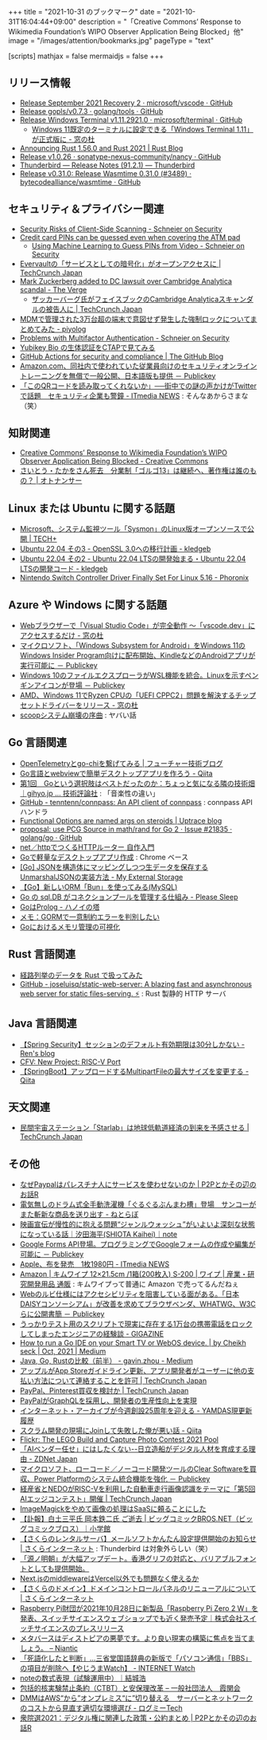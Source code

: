 +++
title = "2021-10-31 のブックマーク"
date =  "2021-10-31T16:04:44+09:00"
description = "「Creative Commons’ Response to Wikimedia Foundation’s WIPO Observer Application Being Blocked」他"
image = "/images/attention/bookmarks.jpg"
pageType = "text"

[scripts]
  mathjax = false
  mermaidjs = false
+++

## リリース情報

- [Release September 2021 Recovery 2 · microsoft/vscode · GitHub](https://github.com/microsoft/vscode/releases/tag/1.61.2)
- [Release gopls/v0.7.3 · golang/tools · GitHub](https://github.com/golang/tools/releases/tag/gopls/v0.7.3)
- [Release Windows Terminal v1.11.2921.0 · microsoft/terminal · GitHub](https://github.com/microsoft/terminal/releases/tag/v1.11.2921.0)
  - [Windows 11既定のターミナルに設定できる「Windows Terminal 1.11」が正式版に - 窓の杜](https://forest.watch.impress.co.jp/docs/news/1360185.html)
- [Announcing Rust 1.56.0 and Rust 2021 | Rust Blog](https://blog.rust-lang.org/2021/10/21/Rust-1.56.0.html)
- [Release v1.0.26 · sonatype-nexus-community/nancy · GitHub](https://github.com/sonatype-nexus-community/nancy/releases/tag/v1.0.26)
- [Thunderbird — Release Notes (91.2.1) — Thunderbird](https://www.thunderbird.net/en-US/thunderbird/91.2.1/releasenotes/)
- [Release v0.31.0: Release Wasmtime 0.31.0 (#3489) · bytecodealliance/wasmtime · GitHub](https://github.com/bytecodealliance/wasmtime/releases/tag/v0.31.0)

## セキュリティ＆プライバシー関連

- [Security Risks of Client-Side Scanning - Schneier on Security](https://www.schneier.com/blog/archives/2021/10/security-risks-of-client-side-scanning.html)
- [Credit card PINs can be guessed even when covering the ATM pad](https://www.bleepingcomputer.com/news/security/credit-card-pins-can-be-guessed-even-when-covering-the-atm-pad/)
  - [Using Machine Learning to Guess PINs from Video - Schneier on Security](https://www.schneier.com/blog/archives/2021/10/using-machine-learning-to-guess-pins-from-video.html)
- [Evervaultの「サービスとしての暗号化」がオープンアクセスに  |  TechCrunch Japan](https://jp.techcrunch.com/2021/10/19/2021-08-18-evervaults-encryption-as-a-service-is-now-open-access/)
- [Mark Zuckerberg added to DC lawsuit over Cambridge Analytica scandal - The Verge](https://www.theverge.com/2021/10/20/22736476/mark-zuckerberg-dc-attorney-general-facebook-cambridge-analytica-lawsuit)
  - [ザッカーバーグ氏がフェイスブックのCambridge Analyticaスキャンダルの被告人に  |  TechCrunch Japan](https://jp.techcrunch.com/2021/10/21/2021-10-20-mark-zuckerberg-cambridge-analytica-washington-dc-attorney-general/)
- [MDMで管理された3万台超の端末で意図せず発生した強制ロックについてまとめてみた - piyolog](https://piyolog.hatenadiary.jp/entry/2021/10/21/093029)
- [Problems with Multifactor Authentication - Schneier on Security](https://www.schneier.com/blog/archives/2021/10/problems-with-multifactor-authentication.html)
- [Yubikey Bio の生体認証をCTAPで見てみる](https://zenn.dev/gebo/articles/fido2-ctap-bio)
- [GitHub Actions for security and compliance | The GitHub Blog](https://github.blog/2021-10-22-github-actions-for-security-compliance/)
- [Amazon.com、同社内で使われていた従業員向けのセキュリティオンライントレーニングを無償で一般公開、日本語版も提供 － Publickey](https://www.publickey1.jp/blog/21/amazoncom_1.html)
- [「このQRコードを読み取ってくれないか」──街中での謎の声かけがTwitterで話題　セキュリティ企業も警鐘 - ITmedia NEWS](https://www.itmedia.co.jp/news/articles/2110/28/news150.html) : そんなあからさまな（笑）

## 知財関連

- [Creative Commons’ Response to Wikimedia Foundation’s WIPO Observer Application Being Blocked - Creative Commons](https://creativecommons.org/2021/10/06/creative-commons-response-to-wikimedia-foundations-wipo-observer-application-being-blocked/)
- [さいとう・たかをさん死去　分業制「ゴルゴ13」は継続へ、著作権は誰のもの？ | オトナンサー](https://otonanswer.jp/post/98245/)

## Linux または Ubuntu に関する話題

- [Microsoft、システム監視ツール「Sysmon」のLinux版オープンソースで公開 | TECH+](https://news.mynavi.jp/article/20211019-2163267/)
- [Ubuntu 22.04 その3 - OpenSSL 3.0への移行計画 - kledgeb](https://kledgeb.blogspot.com/2021/10/ubuntu-2204-3-openssl-30.html)
- [Ubuntu 22.04 その2 - Ubuntu 22.04 LTSの開発始まる・Ubuntu 22.04 LTSの開発コード - kledgeb](https://kledgeb.blogspot.com/2021/10/ubuntu-2204-2-ubuntu-2204-ltsubuntu.html)
- [Nintendo Switch Controller Driver Finally Set For Linux 5.16 - Phoronix](https://www.phoronix.com/scan.php?page=news_item&px=Nintendo-HID-For-Linux-5.16)

## Azure や Windows に関する話題

- [Webブラウザーで「Visual Studio Code」が完全動作 ～「vscode.dev」にアクセスするだけ - 窓の杜](https://forest.watch.impress.co.jp/docs/news/1360147.html)
- [マイクロソフト、「Windows Subsystem for Android」をWindows 11のWindows Insider Program向けに配布開始、KindleなどのAndroidアプリが実行可能に － Publickey](https://www.publickey1.jp/blog/21/windows_subsystem_for_androidwindows_11windows_insider_programkindleandroid.html)
- [Windows 10のファイルエクスプローラがWSL機能を統合。Linuxを示すペンギンアイコンが登場 － Publickey](https://www.publickey1.jp/blog/20/windows_10wsllinux.html)
- [AMD、Windows 11でRyzen CPUの「UEFI CPPC2」問題を解決するチップセットドライバーをリリース - 窓の杜](https://forest.watch.impress.co.jp/docs/news/1360916.html)
- [scoopシステム崩壊の序曲](https://zenn.dev/zetamatta/scraps/b21750b7ac7c06) : ヤバい話

## Go 言語関連

- [OpenTelemetryとgo-chiを繋げてみる | フューチャー技術ブログ](https://future-architect.github.io/articles/20211020a/)
- [Go言語とwebviewで簡単デスクトップアプリを作ろう - Qiita](https://qiita.com/kujirahand/items/9b3b168efd645680b5d4)
- [第1回　Goという選択肢はベストだったのか：ちょっと気になる隣の技術畑｜gihyo.jp … 技術評論社](https://gihyo.jp/dev/serial/01/technical_field/0001) : 「音楽性の違い」
- [GitHub - tenntenn/connpass: An API client of connpass](https://github.com/tenntenn/connpass) : connpass API ハンドラ
- [Functional Options are named args on steroids | Uptrace blog](https://blog.uptrace.dev/posts/go-functional-options-named-args.html)
- [proposal: use PCG Source in math/rand for Go 2 · Issue #21835 · golang/go · GitHub](https://github.com/golang/go/issues/21835)
- [net／httpでつくるHTTPルーター 自作入門](https://zenn.dev/bmf_san/books/3f41c5cd34ec3f)
- [Goで軽量なデスクトップアプリ作成](https://zenn.dev/nobonobo/articles/86e7d159ce2a22) : Chrome ベース
- [[Go] JSONを構造体にマッピングしつつ生データを保存するUnmarshalJSONの実装方法 - My External Storage](https://budougumi0617.github.io/2021/10/25/smart_saving_json_raw_message/)
- [【Go】新しいORM「Bun」を使ってみる(MySQL)](https://zenn.dev/a_ichi1/articles/f0509170611b46)
- [Go の sql.DB がコネクションプールを管理する仕組み - Please Sleep](https://please-sleep.cou929.nu/go-sql-db-connection-pool.html)
- [GoはProlog - ハノイの塔](https://zenn.dev/ichiban/articles/8141387a218b34)
- [メモ：GORMで一意制約エラーを判別したい](https://zenn.dev/ikawaha/articles/20211026-be74411bc714f5)
- [Goにおけるメモリ管理の可視化](https://zenn.dev/kazu1029/articles/38ab3d99ef0de3)

## Rust 言語関連

- [経路列挙のデータを Rust で扱ってみた](https://zenn.dev/empenguin/articles/ee5cb3cfaa718f)
- [GitHub - joseluisq/static-web-server: A blazing fast and asynchronous web server for static files-serving. ⚡](https://github.com/joseluisq/static-web-server) : Rust 製静的 HTTP サーバ

## Java  言語関連

- [【Spring Security】セッションのデフォルト有効期限は30分しかない - Ren's blog](https://rennnosukesann.hatenablog.com/entry/2019/01/15/210459)
- [CFV: New Project: RISC-V Port](https://mail.openjdk.java.net/pipermail/announce/2021-October/000309.html)
- [【SpringBoot】アップロードするMultipartFileの最大サイズを変更する - Qiita](https://qiita.com/wrongwrong/items/d3060a9094f59cfead31)

## 天文関連

- [民間宇宙ステーション「Starlab」は地球低軌道経済の到来を予感させる  |  TechCrunch Japan](https://jp.techcrunch.com/2021/10/24/2021-10-22-voyager-nanoracks-and-lockheeds-starlab-is-the-latest-sign-that-the-low-earth-orbit-economy-is-coming/)

## その他

- [なぜPaypalはパレスチナ人にサービスを使わせないのか | P2Pとかその辺のお話R](https://p2ptk.org/freedom-of-speech/3427)
- [電気無しのドラム式全手動洗濯機「ぐるぐるぶんまわ槽」登場　サンコーがまた斬新な商品を送り出す - ねとらぼ](https://nlab.itmedia.co.jp/nl/articles/2110/17/news043.html)
- [映画宣伝が慢性的に抱える問題“ジャンルウォッシュ”がいよいよ深刻な状態になっている話｜汐田海平(SHIOTA Kaihei)｜note](https://note.com/kaihei42/n/nb39460a40e22)
- [Google Forms API登場。プログラミングでGoogleフォームの作成や編集が可能に － Publickey](https://www.publickey1.jp/blog/21/google_forms_apigoogle_forms.html)
- [Apple、布を発売　1枚1980円 - ITmedia NEWS](https://www.itmedia.co.jp/news/articles/2110/19/news079.html)
- [Amazon | キムワイプ 12×21.5cm /1箱(200枚入) S-200 | ワイプ | 産業・研究開発用品 通販](https://www.amazon.co.jp//dp/B071WV4N9R) : キムワイプって普通に Amazon で売ってるんだねぇ
- [Webのルビ仕様にはアクセシビリティを阻害している面がある。「日本DAISYコンソーシアム」が改善を求めてブラウザベンダ、WHATWG、W3Cらに公開書簡 － Publickey](https://www.publickey1.jp/blog/21/webdaisywhatwgw3c.html)
- [うっかりテスト用のスクリプトで現実に存在する1万台の携帯電話をロックしてしまったエンジニアの経験談 - GIGAZINE](https://gigazine.net/news/20211020-script-kill-phone/)
- [How to run a Go IDE on your Smart TV or WebOS device. | by Cheikh seck | Oct, 2021 | Medium](https://medium.com/@cheikhhseck/how-to-run-a-go-ide-on-your-smart-tv-or-webos-device-5fcfdab3e59b)
- [Java, Go, Rustの比較（前半） - gavin.zhou - Medium](https://gavin-zhou.medium.com/java-go-rust%E3%81%AE%E6%AF%94%E8%BC%83-%E5%89%8D%E5%8D%8A-a92b867e3f48)
- [アップルがApp Storeガイドライン更新、アプリ開発者がユーザーに他の支払い方法について連絡することを許可  |  TechCrunch Japan](https://jp.techcrunch.com/2021/10/23/2021-10-22-apple-updates-its-app-store-guidelines-to-permit-developers-to-contact-customers-about-other-payment-methods/)
- [PayPal、Pinterest買収を検討か  |  TechCrunch Japan](https://jp.techcrunch.com/2021/10/21/2021-10-20-paypal-said-to-be-exploring-potential-acquisition-of-pinterest/)
- [PayPalがGraphQLを採用し、開発者の生産性向上を実現](https://www.infoq.com/jp/news/2021/10/paypal-graphql/)
- [インターネット・アーカイブが今週創設25周年を迎える - YAMDAS現更新履歴](https://yamdas.hatenablog.com/entry/20211025/internet-archive-25)
- [スクラム開発の現場にJoinして失敗した俺が悪い話 - Qiita](https://qiita.com/dummydialect/items/4d3a9da5fe58c34764e2)
- [Flickr: The LEGO Build and Capture Photo Contest 2021 Pool](https://www.flickr.com/groups/lego-official/?rb=1)
- [「AIベンダー任せ」にはしたくない--日立造船がデジタル人材を育成する理由 - ZDNet Japan](https://japan.zdnet.com/article/35178510/)
- [マイクロソフト、ローコード／ノーコード開発ツールのClear Softwareを買収、Power Platformのシステム統合機能を強化 － Publickey](https://www.publickey1.jp/blog/21/clear_softwarepower_platform.html)
- [経産省とNEDOがRISC-Vを利用した自動車走行画像認識をテーマに「第5回AIエッジコンテスト」開催  |  TechCrunch Japan](https://jp.techcrunch.com/2021/10/25/meti-nedo-ai-edge-contest/)
- [ImageMagickをやめて画像の処理はSaaSに頼ることにした](https://zenn.dev/catnose99/scraps/79e4807510b9db)
- [【訃報】白土三平氏 岡本鉄二氏 ご逝去 | ビッグコミックBROS.NET（ビッグコミックブロス）｜小学館](https://bigcomicbros.net/68463/)
- [【さくらのレンタルサーバ】メールソフトかんたん設定提供開始のお知らせ | さくらインターネット](https://www.sakura.ad.jp/information/announcements/2021/10/26/1968208341/) : Thunderbird は対象外らしい（笑）
- [「源ノ明朝」が大幅アップデート。香港グリフの対応と、バリアブルフォントとしても提供開始。](https://blog.adobe.com/jp/publish/2021/10/27/cc-design-adobefonts-source-han-serif.html)
- [Next.jsのmiddlewareはVercel以外でも問題なく使えるか](https://zenn.dev/catnose99/articles/0df722f3f025bb)
- [【さくらのドメイン】ドメインコントロールパネルのリニューアルについて | さくらインターネット](https://www.sakura.ad.jp/information/announcements/2021/10/28/1968208114/)
- [Raspberry Pi財団が2021年10月28日に新製品「Raspberry Pi Zero 2 W」を発表、スイッチサイエンスウェブショップでも近く発売予定｜株式会社スイッチサイエンスのプレスリリース](https://prtimes.jp/main/html/rd/p/000000060.000064534.html)
- [メタバースはディストピアの悪夢です。より良い現実の構築に焦点を当てましょう。 – Niantic](https://nianticlabs.com/blog/real-world-metaverse/?hl=ja)
- [「死語化したと判断」…三省堂国語辞典の新版で「パソコン通信」「BBS」の項目が削除へ【やじうまWatch】 - INTERNET Watch](https://internet.watch.impress.co.jp/docs/yajiuma/1362321.html)
- [noteの数式表現（試験運用中）｜結城浩](https://mm.hyuki.net/n/n2604e6128188)
- [包括的核実験禁止条約（CTBT）と安保理改革 – 一般社団法人　霞関会](https://www.kasumigasekikai.or.jp/%e5%8c%85%e6%8b%ac%e7%9a%84%e6%a0%b8%e5%ae%9f%e9%a8%93%e7%a6%81%e6%ad%a2%e6%9d%a1%e7%b4%84%ef%bc%88ctbt%ef%bc%89%e3%81%a8%e5%ae%89%e4%bf%9d%e7%90%86%e6%94%b9%e9%9d%a9/)
- [DMMはAWS“から”オンプレミス“に”切り替える　サーバーとネットワークのコストから見直す適切な環境選び  - ログミーTech](https://logmi.jp/tech/articles/325309)
- [衆院選2021：デジタル権に関連した政策・公約まとめ | P2Pとかその辺のお話R](https://p2ptk.org/freedom-of-speech/3429)
